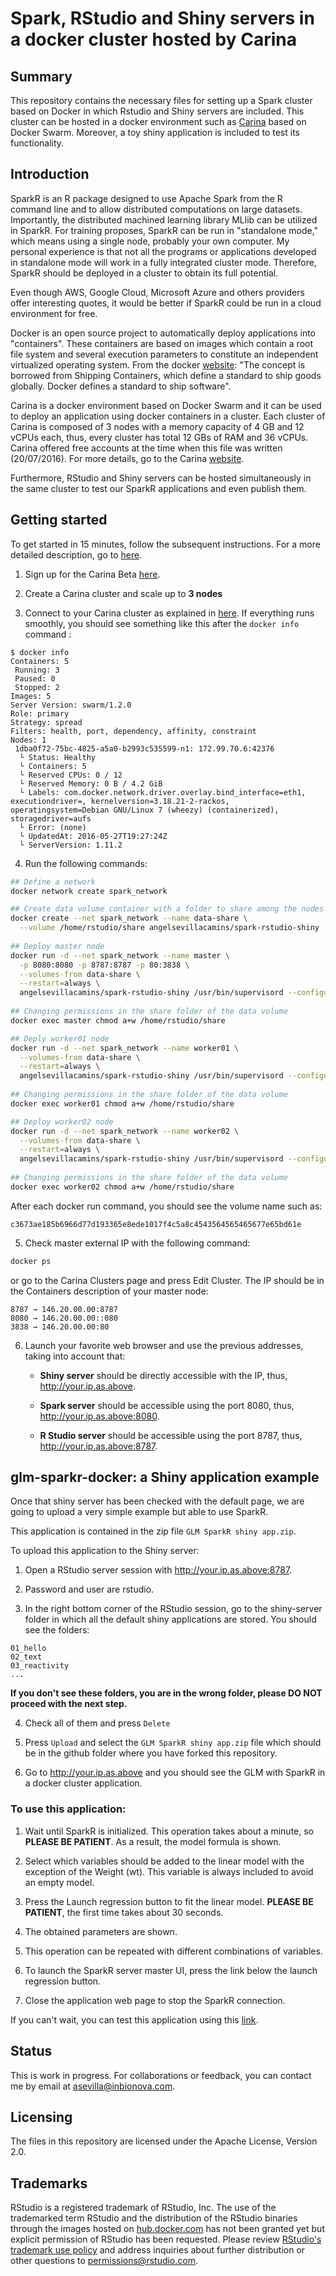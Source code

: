 # Spark, RStudio and Shiny servers in a docker cluster hosted by Carina

## Summary
This repository contains the necessary files for setting up a Spark cluster based on Docker in which Rstudio and Shiny servers are included.  This cluster can be hosted in a docker environment such as [Carina](https://getcarina.com) based on Docker Swarm. Moreover, a toy shiny application is included to test its functionality.

## Introduction
SparkR is an R package designed to use Apache Spark from the R command line and to allow distributed computations on large datasets. Importantly, the distributed machined learning library MLlib can be utilized in SparkR. For training proposes, SparkR can be run in "standalone mode," which means using a single node, probably your own computer. My personal experience is that not all the programs or applications developed in standalone mode will work in a fully integrated cluster mode. Therefore, SparkR should be deployed in a cluster to obtain its full potential. 

Even though AWS, Google Cloud, Microsoft Azure and others providers offer interesting quotes, it would be better if SparkR could be run in a cloud environment for free.

Docker is an open source project to automatically deploy applications into  "containers". These containers are based on images which contain a root file system and several execution parameters to constitute an independent virtualized operating system. From the docker [website](https://docs.docker.com): "The concept is borrowed from Shipping Containers, which define a standard to ship goods globally. Docker defines a standard to ship software".

Carina is a docker environment based on Docker Swarm and it can be used to deploy an application using docker containers in a cluster. Each cluster of Carina is composed of 3 nodes with a memory capacity of 4 GB and 12 vCPUs each, thus, every cluster has total 12 GBs of RAM and 36 vCPUs. Carina offered free accounts at the time when this file was written (20/07/2016). For more details, go to the Carina [website](https://getcarina.com).

Furthermore, RStudio and Shiny servers can be hosted simultaneously in the same cluster to test our SparkR applications and even publish them.

## Getting started

To get started in 15 minutes, follow the subsequent instructions. For a more detailed description, go to [here](https://github.com/angelsevillacamins/spark-rstudio-shiny/wiki/spark-rstudio-shiny-docker-image-in-detail).

1. Sign up for the Carina Beta [here](https://app.getcarina.com/app/signup).

2. Create a Carina cluster and scale up to **3 nodes**

3. Connect to your Carina cluster as explained in [here](https://getcarina.com/docs/getting-started/getting-started-on-carina).
If everything runs smoothly, you should see something like this after the `docker info` command :
  ```
  $ docker info
  Containers: 5
   Running: 3
   Paused: 0
   Stopped: 2
  Images: 5
  Server Version: swarm/1.2.0
  Role: primary
  Strategy: spread
  Filters: health, port, dependency, affinity, constraint
  Nodes: 1
   1dba0f72-75bc-4825-a5a0-b2993c535599-n1: 172.99.70.6:42376
    └ Status: Healthy
    └ Containers: 5
    └ Reserved CPUs: 0 / 12
    └ Reserved Memory: 0 B / 4.2 GiB
    └ Labels: com.docker.network.driver.overlay.bind_interface=eth1, executiondriver=, kernelversion=3.18.21-2-rackos, operatingsystem=Debian GNU/Linux 7 (wheezy) (containerized), storagedriver=aufs
    └ Error: (none)
    └ UpdatedAt: 2016-05-27T19:27:24Z
    └ ServerVersion: 1.11.2    
  ```
4. Run the following commands:
  ```sh      
  ## Define a network
  docker network create spark_network
  
  ## Create data volume container with a folder to share among the nodes
  docker create --net spark_network --name data-share \
    --volume /home/rstudio/share angelsevillacamins/spark-rstudio-shiny
    
  ## Deploy master node
  docker run -d --net spark_network --name master \
    -p 8080:8080 -p 8787:8787 -p 80:3838 \
    --volumes-from data-share \
    --restart=always \
    angelsevillacamins/spark-rstudio-shiny /usr/bin/supervisord --configuration=/opt/conf/master.conf
    
  ## Changing permissions in the share folder of the data volume
  docker exec master chmod a+w /home/rstudio/share
  
  ## Deply worker01 node
  docker run -d --net spark_network --name worker01 \
    --volumes-from data-share \
    --restart=always \
    angelsevillacamins/spark-rstudio-shiny /usr/bin/supervisord --configuration=/opt/conf/worker.conf
    
  ## Changing permissions in the share folder of the data volume
  docker exec worker01 chmod a+w /home/rstudio/share
  
  ## Deploy worker02 node
  docker run -d --net spark_network --name worker02 \
    --volumes-from data-share \
    --restart=always \
    angelsevillacamins/spark-rstudio-shiny /usr/bin/supervisord --configuration=/opt/conf/worker.conf
    
  ## Changing permissions in the share folder of the data volume
  docker exec worker02 chmod a+w /home/rstudio/share
  ```
  
  After each docker run command, you should see the volume name such as:
  ```
  c3673ae185b6966d77d193365e8ede1017f4c5a8c4543564565465677e65bd61e
  ```

5. Check master external IP with the following command:
  ```sh
  docker ps
  ```
or go to the Carina Clusters page and press Edit Cluster. The IP should be in the Containers description of your master node:
  ```
  8787 → 146.20.00.00:8787
  8080 → 146.20.00.00::080
  3838 → 146.20.00.00:80
  ```
6. Launch your favorite web browser and use the previous addresses, taking into account that:

    - **Shiny server** should be directly accessible with the IP, thus, http://your.ip.as.above.

    - **Spark server** should be accessible using the port 8080, thus, http://your.ip.as.above:8080.

    - **R Studio server** should be accessible using the port 8787, thus, http://your.ip.as.above:8787.

## glm-sparkr-docker: a Shiny application example

Once that shiny server has been checked with the default page, we are going to upload a very simple example but able to use SparkR.

This application is contained in the zip file `GLM SparkR shiny app.zip`.

To upload this application to the Shiny server:

1. Open a RStudio server session with http://your.ip.as.above:8787.

1. Password and user are rstudio.

1. In the right bottom corner of the RStudio session, go to the shiny-server folder in which all the default shiny applications are stored. You should see the folders:
```
01_hello
02_text 
03_reactivity
...
```
**If you don't see these folders, you are in the wrong folder, please DO NOT proceed with the next step.**

4. Check all of them and press `Delete`

5. Press `Upload` and select the `GLM SparkR shiny app.zip` file which should be in the github folder where you have forked this repository.

6. Go to http://your.ip.as.above and you should see the GLM with SparkR in a docker cluster application.

### To use this application:

1. Wait until SparkR is initialized. This operation takes about a minute, so **PLEASE BE PATIENT**. As a result, the model formula is shown.

1. Select which variables should be added to the linear model with the exception of the Weight (wt). This variable is always included to avoid an empty model. 

1. Press the Launch regression button to fit the linear model. 
**PLEASE BE PATIENT**, the first time takes about 30 seconds.

1. The obtained parameters are shown.

1. This operation can be repeated with different combinations of variables.

1. To launch the SparkR server master UI, press the link below the launch regression button.

1. Close the application web page to stop the SparkR connection.

If you can't wait, you can test this application using this [link](http://glmsparkrdocker.inbionova.com/).

## Status

This is work in progress. For collaborations or feedback, you can contact me by email at [asevilla@inbionova.com](mailto:asevilla@inbionova.com).

## Licensing

The files in this repository are licensed under the Apache License, Version 2.0. 

## Trademarks

RStudio is a registered trademark of RStudio, Inc. The use of the trademarked term RStudio and the distribution of the RStudio binaries through the images hosted on [hub.docker.com](https://hub.docker.com) has not been granted yet but explicit permission of RStudio has been requested. Please review [RStudio's trademark use policy](http://www.rstudio.com/about/trademark/) and address inquiries about further distribution or other questions to [permissions@rstudio.com](mailto:permissions@rstudio.com).